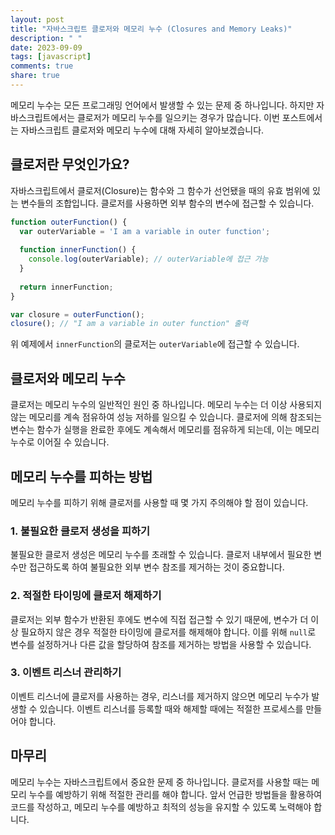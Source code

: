 ```yaml
---
layout: post
title: "자바스크립트 클로저와 메모리 누수 (Closures and Memory Leaks)"
description: " "
date: 2023-09-09
tags: [javascript]
comments: true
share: true
---
```


메모리 누수는 모든 프로그래밍 언어에서 발생할 수 있는 문제 중 하나입니다. 하지만 자바스크립트에서는 클로저가 메모리 누수를 일으키는 경우가 많습니다. 이번 포스트에서는 자바스크립트 클로저와 메모리 누수에 대해 자세히 알아보겠습니다.

## 클로저란 무엇인가요?

자바스크립트에서 클로저(Closure)는 함수와 그 함수가 선언됐을 때의 유효 범위에 있는 변수들의 조합입니다. 클로저를 사용하면 외부 함수의 변수에 접근할 수 있습니다.

```javascript
function outerFunction() {
  var outerVariable = 'I am a variable in outer function';
  
  function innerFunction() {
    console.log(outerVariable); // outerVariable에 접근 가능
  }
  
  return innerFunction;
}

var closure = outerFunction();
closure(); // "I am a variable in outer function" 출력
```

위 예제에서 `innerFunction`의 클로저는 `outerVariable`에 접근할 수 있습니다.

## 클로저와 메모리 누수

클로저는 메모리 누수의 일반적인 원인 중 하나입니다. 메모리 누수는 더 이상 사용되지 않는 메모리를 계속 점유하여 성능 저하를 일으킬 수 있습니다. 클로저에 의해 참조되는 변수는 함수가 실행을 완료한 후에도 계속해서 메모리를 점유하게 되는데, 이는 메모리 누수로 이어질 수 있습니다.

## 메모리 누수를 피하는 방법

메모리 누수를 피하기 위해 클로저를 사용할 때 몇 가지 주의해야 할 점이 있습니다.

### 1. 불필요한 클로저 생성을 피하기

불필요한 클로저 생성은 메모리 누수를 초래할 수 있습니다. 클로저 내부에서 필요한 변수만 접근하도록 하여 불필요한 외부 변수 참조를 제거하는 것이 중요합니다.

### 2. 적절한 타이밍에 클로저 해제하기

클로저는 외부 함수가 반환된 후에도 변수에 직접 접근할 수 있기 때문에, 변수가 더 이상 필요하지 않은 경우 적절한 타이밍에 클로저를 해제해야 합니다. 이를 위해 `null`로 변수를 설정하거나 다른 값을 할당하여 참조를 제거하는 방법을 사용할 수 있습니다.

### 3. 이벤트 리스너 관리하기

이벤트 리스너에 클로저를 사용하는 경우, 리스너를 제거하지 않으면 메모리 누수가 발생할 수 있습니다. 이벤트 리스너를 등록할 때와 해제할 때에는 적절한 프로세스를 만들어야 합니다.

## 마무리

메모리 누수는 자바스크립트에서 중요한 문제 중 하나입니다. 클로저를 사용할 때는 메모리 누수를 예방하기 위해 적절한 관리를 해야 합니다. 앞서 언급한 방법들을 활용하여 코드를 작성하고, 메모리 누수를 예방하고 최적의 성능을 유지할 수 있도록 노력해야 합니다.